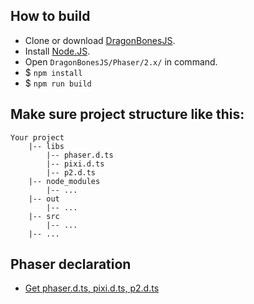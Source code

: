 ## How to build
* Clone or download [DragonBonesJS](https://github.com/DragonBones/DragonBonesJS/).
* Install [Node.JS](https://nodejs.org/).
* Open `DragonBonesJS/Phaser/2.x/` in command.
* $ `npm install`
* $ `npm run build`

## Make sure project structure like this:
```
Your project
    |-- libs
        |-- phaser.d.ts
        |-- pixi.d.ts
        |-- p2.d.ts
    |-- node_modules
        |-- ...
    |-- out
        |-- ...
    |-- src
        |-- ...
    |-- ...
```

## Phaser declaration
* [Get phaser.d.ts, pixi.d.ts, p2.d.ts](https://github.com/photonstorm/phaser-ce/tree/master/typescript/)